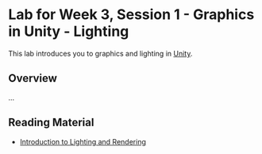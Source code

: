# Lab for Week 3, Session 1 - Graphics in Unity - Lighting

This lab introduces you to graphics and lighting in [Unity](https://unity.com/).

## Overview

...

## Reading Material

+ [Introduction to Lighting and Rendering](https://learn.unity.com/tutorial/introduction-to-lighting-and-rendering)
